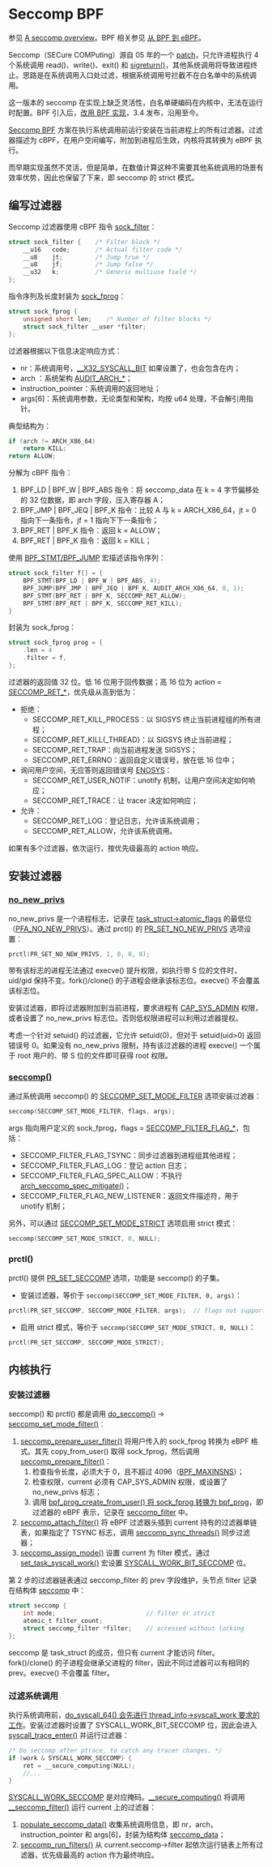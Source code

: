 # Seccomp BPF

参见 [A seccomp overview](https://lwn.net/Articles/656307/)。BPF 相关参见 [从 BPF 到 eBPF](../bpf)。

Seccomp（SECure COMPuting）源自 05 年的一个 [patch](https://lwn.net/Articles/120192/)，只允许进程执行 4 个系统调用 read()、write()、exit() 和 [sigreturn()](../todo)，其他系统调用将导致进程终止。思路是在系统调用入口处过滤，根据系统调用号拦截不在白名单中的系统调用。

这一版本的 seccomp 在实现上缺乏灵活性，白名单硬编码在内核中，无法在运行时配置。BPF 引入后，[改用 BPF 实现](https://git.kernel.org/pub/scm/linux/kernel/git/torvalds/linux.git/commit/?id=e2cfabdfd075648216f99c2c03821cf3f47c1727)，3.4 发布，沿用至今。

[Seccomp BPF](https://www.kernel.org/doc/html/latest/userspace-api/seccomp_filter.html) 方案在执行系统调用前运行安装在当前进程上的所有过滤器。过滤器描述为 cBPF，在用户空间编写，附加到进程后生效，内核将其转换为 eBPF 执行。

而早期实现虽然不灵活，但是简单，在数值计算这种不需要其他系统调用的场景有效率优势，因此也保留了下来，即 seccomp 的 strict 模式。

## 编写过滤器
Seccomp 过滤器使用 cBPF 指令 [sock_filter](https://elixir.bootlin.com/linux/v5.13/source/include/uapi/linux/filter.h#L24)：
```c
struct sock_filter {    /* Filter block */
    __u16   code;       /* Actual filter code */
    __u8    jt;         /* Jump true */
    __u8    jf;         /* Jump false */
    __u32   k;          /* Generic multiuse field */
};
```
指令序列及长度封装为 [sock_fprog](https://elixir.bootlin.com/linux/v5.13/source/include/uapi/linux/filter.h#L31)： 
```c
struct sock_fprog {
    unsigned short len;    /* Number of filter blocks */
    struct sock_filter __user *filter;
};
```
过滤器根据以下信息决定响应方式：

- nr：系统调用号，[__X32_SYSCALL_BIT](https://elixir.bootlin.com/linux/v5.13/source/arch/x86/include/uapi/asm/unistd.h#L13) 如果设置了，也会包含在内；
- arch ：系统架构 [AUDIT_ARCH_*](https://elixir.bootlin.com/linux/v5.13/source/include/uapi/linux/audit.h#L383)；
- instruction_pointer：系统调用的返回地址；
- args[6]：系统调用参数，无论类型和架构，均按 u64 处理，不会解引用指针。

典型结构为：
```c
if (arch != ARCH_X86_64)
    return KILL;
return ALLOW;
```
分解为 cBPF 指令：

1. BPF_LD | BPF_W | BPF_ABS 指令：将 seccomp_data 在 k = 4 字节偏移处的 32 位数据，即 arch 字段，压入寄存器 A；
2. BPF_JMP | BPF_JEQ | BPF_K 指令：比较 A 与 k = ARCH_X86_64，jt = 0 指向下一条指令，jf = 1 指向下下一条指令；
3. BPF_RET | BPF_K 指令：返回 k = ALLOW；
4. BPF_RET | BPF_K 指令：返回 k = KILL；

使用 [BPF_STMT/BPF_JUMP](https://elixir.bootlin.com/linux/v5.13/source/include/uapi/linux/filter.h#L49) 宏描述该指令序列：
```c
struct sock_filter f[] = {
    BPF_STMT(BPF_LD | BPF_W | BPF_ABS, 4);
    BPF_JUMP(BPF_JMP | BPF_JEQ | BPF_K, AUDIT_ARCH_X86_64, 0, 1);
    BPF_STMT(BPF_RET | BPF_K, SECCOMP_RET_ALLOW);
    BPF_STMT(BPF_RET | BPF_K, SECCOMP_RET_KILL);
}
```
封装为 sock_fprog：
```c
struct sock_fprog prog = {
    .len = 4
    .filter = f,
};
```

过滤器的返回值 32 位。低 16 位用于回传数据；高 16 位为 action = [SECCOMP_RET_*](https://elixir.bootlin.com/linux/v5.13/source/include/uapi/linux/seccomp.h#L36)，优先级从高到低为：

- 拒绝：
    - SECCOMP_RET_KILL_PROCESS：以 SIGSYS 终止当前进程组的所有进程；
    - SECCOMP_RET_KILL{_THREAD}：以 SIGSYS 终止当前进程；
    - SECCOMP_RET_TRAP：向当前进程发送 SIGSYS；
    - SECCOMP_RET_ERRNO：返回自定义错误号，放在低 16 位中；
- 询问用户空间，无应答则返回错误号 [ENOSYS](https://elixir.bootlin.com/linux/v5.13/source/include/uapi/asm-generic/errno.h#L18)：
    - SECCOMP_RET_USER_NOTIF：unotify 机制，让用户空间决定如何响应；
    - SECCOMP_RET_TRACE：让 tracer 决定如何响应；
- 允许：
    - SECCOMP_RET_LOG：登记日志，允许该系统调用；
    - SECCOMP_RET_ALLOW，允许该系统调用。

如果有多个过滤器，依次运行，按优先级最高的 action 响应。

## 安装过滤器
### [no_new_privs](https://www.kernel.org/doc/html/latest/userspace-api/no_new_privs.html)

no_new_privs 是一个进程标志，记录在 [task_struct->atomic_flags](https://elixir.bootlin.com/linux/v5.13/source/include/linux/sched.h#L857) 的最低位（[PFA_NO_NEW_PRIVS](https://elixir.bootlin.com/linux/v5.13/source/include/linux/sched.h#L1636)）。通过 prctl() 的 [PR_SET_NO_NEW_PRIVS](https://elixir.bootlin.com/linux/v5.13/source/include/uapi/linux/prctl.h#L175) 选项设置：
```c
prctl(PR_SET_NO_NEW_PRIVS, 1, 0, 0, 0);
```

带有该标志的进程无法通过 execve() 提升权限，如执行带 S 位的文件时，uid/gid 保持不变。fork()/clone() 的子进程会继承该标志位。execve() 不会覆盖该标志位。

安装过滤器，即将过滤器附加到当前进程，要求进程有 [CAP_SYS_ADMIN](https://elixir.bootlin.com/linux/v5.13/source/include/uapi/linux/capability.h#L279) 权限，或者设置了 no_new_privs 标志位。否则低权限进程可以利用过滤器提权。

考虑一个针对 setuid() 的过滤器，它允许 setuid(0)，但对于 setuid(uid>0) 返回错误号 0。如果没有 no_new_privs 限制，持有该过滤器的进程 execve() 一个属于 root 用户的、带 S 位的文件即可获得 root 权限。

### [seccomp()](https://elixir.bootlin.com/linux/v5.13/source/kernel/seccomp.c#L1949)
通过系统调用 seccomp() 的 [SECCOMP_SET_MODE_FILTER](https://elixir.bootlin.com/linux/v5.13/source/include/uapi/linux/seccomp.h#L16) 选项安装过滤器：
```c
seccomp(SECCOMP_SET_MODE_FILTER, flags, args);
```
args 指向用户定义的 sock_fprog，flags = [SECCOMP_FILTER_FLAG_*](https://elixir.bootlin.com/linux/v5.13/source/include/uapi/linux/seccomp.h#L21)，包括：

- SECCOMP_FILTER_FLAG_TSYNC：同步过滤器到进程组其他进程；
- SECCOMP_FILTER_FLAG_LOG：登记 action 日志；
- SECCOMP_FILTER_FLAG_SPEC_ALLOW：不执行 [arch_seccomp_spec_mitigate()](https://elixir.bootlin.com/linux/v5.13/source/arch/x86/kernel/cpu/bugs.c#L1333)；
- SECCOMP_FILTER_FLAG_NEW_LISTENER：返回文件描述符，用于 unotify 机制；

另外，可以通过 [SECCOMP_SET_MODE_STRICT](https://elixir.bootlin.com/linux/v5.13/source/include/uapi/linux/seccomp.h#L15) 选项启用 strict 模式：
```c
seccomp(SECCOMP_SET_MODE_STRICT, 0, NULL);
```

### prctl()
prctl() 提供 [PR_SET_SECCOMP](https://elixir.bootlin.com/linux/v5.13/source/include/uapi/linux/prctl.h#L68) 选项，功能是 seccomp() 的子集。

- 安装过滤器，等价于 `seccomp(SECCOMP_SET_MODE_FILTER, 0, args)`：
```c
prctl(PR_SET_SECCOMP, SECCOMP_MODE_FILTER, args);  // flags not supported
```
- 启用 strict 模式，等价于 `seccomp(SECCOMP_SET_MODE_STRICT, 0, NULL)`：
```c
prctl(PR_SET_SECCOMP, SECCOMP_MODE_STRICT);
```

## 内核执行
### 安装过滤器
seccomp() 和 prctl() 都是调用 [do_seccomp()](https://elixir.bootlin.com/linux/v5.13/source/kernel/seccomp.c#L1924) -> [seccomp_set_mode_filter()](https://elixir.bootlin.com/linux/v5.13/source/kernel/seccomp.c#L1787)：

1. [seccomp_prepare_user_filter()](https://elixir.bootlin.com/linux/v5.13/source/kernel/seccomp.c#L685) 将用户传入的 sock_fprog 转换为 eBPF 格式。其先 copy_from_user() 取得 sock_fprog，然后调用 [seccomp_prepare_filter()](https://elixir.bootlin.com/linux/v5.13/source/kernel/seccomp.c#L632)：
    1. 检查指令长度，必须大于 0，且不超过 4096（[BPF_MAXINSNS](https://elixir.bootlin.com/linux/v5.13/source/include/uapi/linux/bpf_common.h#L54)）；
    2. 检查权限，current 必须有 CAP_SYS_ADMIN 权限，或设置了 no_new_privs 标志；
    3. 调用 [bpf_prog_create_from_user() 将 sock_fprog 转换为 bpf_prog](../bpf#_9)，即过滤器的 eBPF 表示，记录在 [seccomp_filter](https://elixir.bootlin.com/linux/v5.13/source/kernel/seccomp.c#L215) 中。
2. [seccomp_attach_filter()](https://elixir.bootlin.com/linux/v5.13/source/kernel/seccomp.c#L860) 将 eBPF 过滤器头插到 current 持有的过滤器单链表，如果指定了 TSYNC 标志，调用 [seccomp_sync_threads()](https://elixir.bootlin.com/linux/v5.13/source/kernel/seccomp.c#L575) 同步过滤器；
3. [seccomp_assign_mode()](https://elixir.bootlin.com/linux/v5.13/source/kernel/seccomp.c#L437) 设置 current 为 filter 模式，通过 [set_task_syscall_work()](https://elixir.bootlin.com/linux/v5.13/source/include/linux/thread_info.h#L141) 宏设置 [SYSCALL_WORK_BIT_SECCOMP](https://elixir.bootlin.com/linux/v5.13/source/include/linux/thread_info.h#L41) 位。

第 2 步的过滤器链表通过 seccomp_filter 的 prev 字段维护，头节点 filter 记录在结构体 [seccomp](https://elixir.bootlin.com/linux/v5.13/source/include/linux/seccomp.h#L35) 中：
```c
struct seccomp {
    int mode;                         // filter or strict
    atomic_t filter_count;
    struct seccomp_filter *filter;    // accessed without locking
};
```

seccomp 是 task_struct 的成员，但只有 current 才能访问 filter。fork()/clone() 的子进程会继承父进程的 filter，因此不同过滤器可以有相同的 prev。execve() 不会覆盖 filter。

### 过滤系统调用
执行系统调用前，[do_syscall_64() 会先进行 thread_info->syscall_work 要求的工作](../syscall-execution#_3)。安装过滤器时设置了 SYSCALL_WORK_BIT_SECCOMP 位，因此会进入 [syscall_trace_enter()](https://elixir.bootlin.com/linux/v5.13/source/kernel/entry/common.c#L44) 并运行过滤器：
```c
/* Do seccomp after ptrace, to catch any tracer changes. */
if (work & SYSCALL_WORK_SECCOMP) {
    ret = __secure_computing(NULL);
    //...
}
```
[SYSCALL_WORK_SECCOMP](https://elixir.bootlin.com/linux/v5.13/source/include/linux/thread_info.h#L50) 是对应掩码。[__secure_computing()](https://elixir.bootlin.com/linux/v5.13/source/kernel/seccomp.c#L1301) 将调用 [__seccomp_filter()](https://elixir.bootlin.com/linux/v5.13/source/kernel/seccomp.c#L1164) 运行 current 上的过滤器：

1. [populate_seccomp_data()](https://elixir.bootlin.com/linux/v5.13/source/kernel/seccomp.c#L234) 收集系统调用信息，即 nr，arch，instruction_pointer 和 args[6]，封装为结构体 [seccomp_data](https://elixir.bootlin.com/linux/v5.13/source/include/uapi/linux/seccomp.h#L60)；
2. [seccomp_run_filters()](https://elixir.bootlin.com/linux/v5.13/source/kernel/seccomp.c#L394) 从 current.seccomp->filter 起依次运行链表上所有过滤器，优先级最高的 action 作为最终响应。


